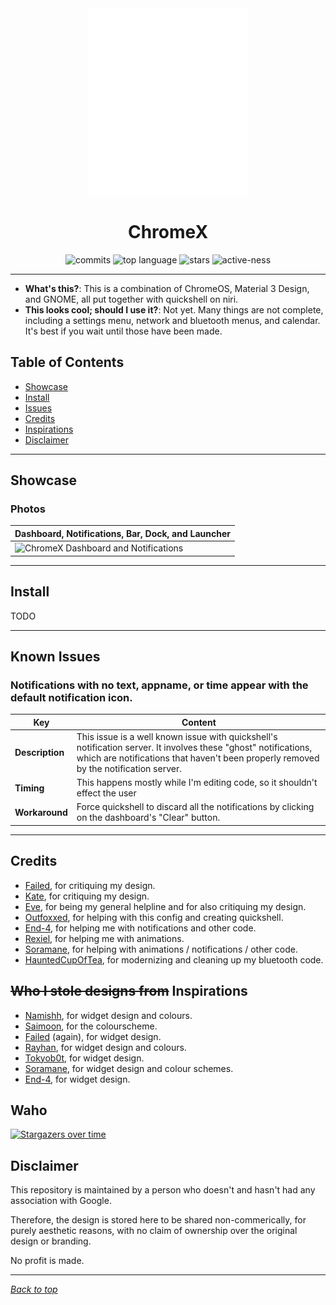 <a name="top_marker"/>
<div align="center">
<img src=".github/icon.png?" alt="ChromeX Icon" width="258" height="299">

# ChromeX

![commits](https://img.shields.io/github/last-commit/catdeal3r/ChromeX?style=for-the-badge&labelColor=1B1919&color=74be88)
![top language](https://img.shields.io/github/languages/top/catdeal3r/ChromeX?color=6d92bf&style=for-the-badge&labelColor=1B1919)
![stars](https://img.shields.io/github/stars/catdeal3r/ChromeX?style=for-the-badge&labelColor=1B1919&color=74be88)
![active-ness](https://img.shields.io/badge/is-under_active_development-blue?color=6d92bf&style=for-the-badge&labelColor=1B1919)

---

</div>

- **What's this?**: This is a combination of ChromeOS, Material 3 Design, and GNOME, all put together with quickshell on niri.
- **This looks cool; should I use it?**: Not yet. Many things are not complete, including a settings menu, network and bluetooth menus, and calendar. It's best if you wait until those have been made.

## Table of Contents
- [Showcase](#showcase)
- [Install](#install)
- [Issues](#known-issues)
- [Credits](#credits)
- [Inspirations](#allowing-me-to-steal-designs-inspirations)
- [Disclaimer](#disclaimer)

---

## Showcase

### Photos

| **Dashboard, Notifications, Bar, Dock, and Launcher** |
| ---- |
| <img src=".github/setup1.png?" alt="ChromeX Dashboard and Notifications"> |

---

## Install

TODO

---

## Known Issues

### Notifications with no text, appname, or time appear with the default notification icon.

| Key | Content |
| --- | --- |
| **Description** | This issue is a well known issue with quickshell's notification server. It involves these "ghost" notifications, which are notifications that haven't been properly removed by the notification server. |
| **Timing** | This happens mostly while I'm editing code, so it shouldn't effect the user |
| **Workaround** | Force quickshell to discard all the notifications by clicking on the dashboard's "Clear" button. |


---

## Credits
- [Failed](https://github.com/Failedex), for critiquing my design.
- [Kate](https://github.com/jiyutake), for critiquing my design.
- [Eve](https://github.com/CelestialCrafter), for being my general helpline and for also critiquing my design.
- [Outfoxxed](https://outfoxxed.me/), for helping with this config and creating quickshell.
- [End-4](https://github.com/end-4/), for helping me with notifications and other code.
- [Rexiel](https://github.com/Rexcrazy804), for helping me with animations.
- [Soramane](https://github.com/soramanew), for helping with animations / notifications / other code.
- [HauntedCupOfTea](https://github.com/hauntedcupoftea), for modernizing and cleaning up my bluetooth code.

## ~~Who I stole designs from~~ Inspirations
- [Namishh](https://github.com/namishh), for widget design and colours.
- [Saimoon](https://github.com/saimoomedits), for the colourscheme.
- [Failed](https://github.com/Failedex) (again), for widget design.
- [Rayhan](https://github.com/raexera), for widget design and colours.
- [Tokyob0t](https://github.com/tokyob0t), for widget design.
- [Soramane](https://github.com/soramanew), for widget design and colour schemes.
- [End-4](https://github.com/end-4), for widget design.


## Waho

[![Stargazers over time](https://starchart.cc/catdeal3r/ChromeX.svg?variant=adaptive)](https://starchart.cc/dealerofallthecats/fibreglass)

## Disclaimer

This repository is maintained by a person who doesn't and hasn't had any association with Google.

Therefore, the design is stored here to be shared non-commerically, for purely aesthetic reasons, with no claim of ownership over the original design or branding.

No profit is made.

---
*[Back to top](#top_marker)*

